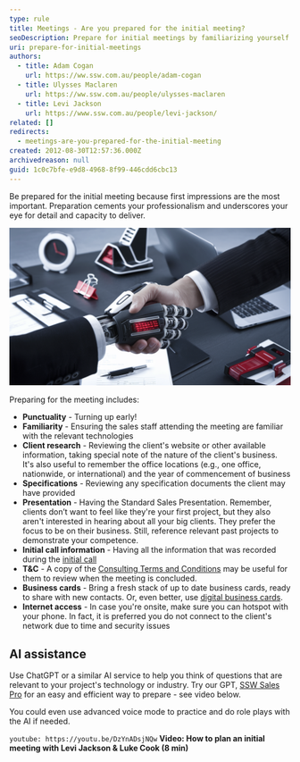 ```yaml
---
type: rule
title: Meetings - Are you prepared for the initial meeting?
seoDescription: Prepare for initial meetings by familiarizing yourself with client technology, reviewing their website and specifications, and having a standard sales presentation ready.
uri: prepare-for-initial-meetings
authors:
  - title: Adam Cogan
    url: https://ww.ssw.com.au/people/adam-cogan
  - title: Ulysses Maclaren
    url: https://ww.ssw.com.au/people/ulysses-maclaren
  - title: Levi Jackson
    url: https://www.ssw.com.au/people/levi-jackson/
related: []
redirects:
  - meetings-are-you-prepared-for-the-initial-meeting
created: 2012-08-30T12:57:36.000Z
archivedreason: null
guid: 1c0c7bfe-e9d8-4968-8f99-446cdd6cbc13
---
```


Be prepared for the initial meeting because first impressions are the most important. Preparation cements your professionalism and underscores your eye for detail and capacity to deliver.

<!--endintro-->

![Figure: Preparing for an Initial Meeting - AI is your best friend!](ai-handshake.webp)

Preparing for the meeting includes:

- **Punctuality** - Turning up early!
- **Familiarity** - Ensuring the sales staff attending the meeting are familiar with the relevant technologies
- **Client research** - Reviewing the client's website or other available information, taking special note of the nature of the client's business. It's also useful to remember the office locations (e.g., one office, nationwide, or international) and the year of commencement of business
- **Specifications** - Reviewing any specification documents the client may have provided
- **Presentation** - Having the Standard Sales Presentation. Remember, clients don’t want to feel like they're your first project, but they also aren't interested in hearing about all your big clients. They prefer the focus to be on their business. Still, reference relevant past projects to demonstrate your competence.
- **Initial call information** - Having all the information that was recorded during the [initial call](/be-prepared-for-inbound-calls)
- **T&C** - A copy of the [Consulting Terms and Conditions](https://www.ssw.com.au/terms-and-conditions) may be useful for them to review when the meeting is concluded.
- **Business cards** - Bring a fresh stack of up to date business cards, ready to share with new contacts. Or, even better, use [digital business cards](https://www.ssw.com.au/rules/business-cards-branding).
- **Internet access** - In case you're onsite, make sure you can hotspot with your phone. In fact, it is preferred you do not connect to the client's network due to time and security issues

## **AI assistance**

Use ChatGPT or a similar AI service to help you think of questions that are relevant to your project's technology or industry. Try our GPT, [SSW Sales Pro](https://chatgpt.com/g/g-PlDXigpe3-ssw-sales-pro) for an easy and efficient way to prepare - see video below.

You could even use advanced voice mode to practice and do role plays with the AI if needed.

`youtube: https://youtu.be/DzYnADsjNQw`
**Video: How to plan an initial meeting with Levi Jackson & Luke Cook (8 min)**
